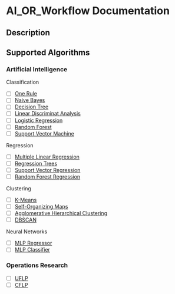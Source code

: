 # AI_OR_Workflow Documentation

## Description

## Supported Algorithms

### Artificial Intelligence

Classification

- [ ] [One Rule](https://www.geeksforgeeks.org/learn-one-rule-algorithm/)
- [ ] [Naive Bayes](https://scikit-learn.org/stable/modules/naive_bayes.html)
- [ ] [Decision Tree](https://scikit-learn.org/stable/modules/tree.html)
- [ ] [Linear Discriminat Analysis](https://scikit-learn.org/stable/modules/lda_qda.html)
- [ ] [Logistic Regression](https://scikit-learn.org/stable/modules/linear_model.html#logistic-regression)
- [ ] [Random Forest](https://scikit-learn.org/stable/modules/ensemble.html#forest)
- [ ] [Support Vector Machine](https://scikit-learn.org/stable/modules/svm.html)

Regression

- [ ] [Multiple Linear Regression](https://scikit-learn.org/stable/modules/linear_model.html#ordinary-least-squares)
- [ ] [Regression Trees](https://scikit-learn.org/stable/modules/tree.html)
- [ ] [Support Vector Regression](https://scikit-learn.org/stable/modules/svm.html#regression)
- [ ] [Random Forest Regression](https://scikit-learn.org/stable/modules/ensemble.html#forest)

Clustering

- [ ] [K-Means](https://scikit-learn.org/stable/modules/clustering.html#k-means)
- [ ] [Self-Organizing Maps](https://scikit-learn.org/stable/modules/neural_networks_supervised.html#self-organizing-maps)
- [ ] [Agglomerative Hierarchical Clustering](https://scikit-learn.org/stable/modules/clustering.html#hierarchical-clustering)
- [ ] [DBSCAN](https://scikit-learn.org/stable/modules/clustering.html#dbscan)

Neural Networks

- [ ] [MLP Regressor](https://scikit-learn.org/stable/modules/neural_networks_supervised.html#multi-layer-perceptron)
- [ ] [MLP Classifier](https://scikit-learn.org/stable/modules/neural_networks_supervised.html#multi-layer-perceptron)

### Operations Research

- [ ] [UFLP](https://en.wikipedia.org/wiki/Facility_location_problem)
- [ ] [CFLP](https://en.wikipedia.org/wiki/Facility_location_problem)
